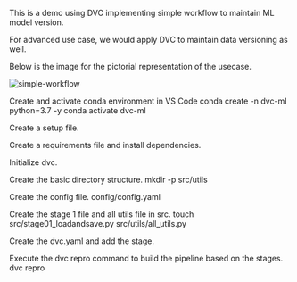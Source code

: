 This is a demo using DVC implementing simple workflow to maintain ML model version. 

For advanced use case, we would apply DVC to maintain data versioning as well.

Below is the image for the pictorial representation of the usecase.

![simple-workflow](https://user-images.githubusercontent.com/55927390/134888979-c341dc8d-fc5e-48d8-be44-4531cdb0ca78.png)


Create and activate conda environment in VS Code
	conda create -n dvc-ml python=3.7 -y
	conda activate dvc-ml
	
Create a setup file.

Create a requirements file and install dependencies.

Initialize dvc.

Create the basic directory structure.
	mkdir -p src/utils

Create the config file.
	config/config.yaml
	
Create the stage 1 file and all utils file in src.
	touch src/stage01_loadandsave.py src/utils/all_utils.py
	
Create the dvc.yaml and add the stage.

Execute the dvc repro command to build the pipeline based on the stages.
		dvc repro
